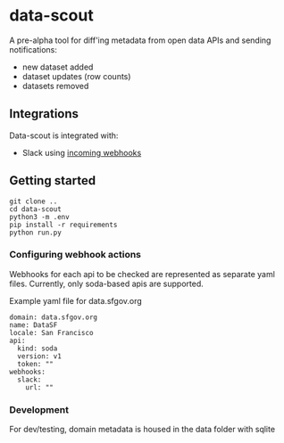 # data-scout

A pre-alpha tool for diff'ing metadata from open data APIs and sending notifications:
- new dataset added
- dataset updates (row counts)
- datasets removed

## Integrations

Data-scout is integrated with:
- Slack using [incoming webhooks](https://api.slack.com/incoming-webhooks)

## Getting started

    git clone ..
    cd data-scout
    python3 -m .env
    pip install -r requirements
    python run.py

### Configuring webhook actions

Webhooks for each api to be checked are represented as separate yaml files. Currently, only soda-based apis are supported.

Example yaml file for data.sfgov.org

    domain: data.sfgov.org
    name: DataSF
    locale: San Francisco
    api:
      kind: soda
      version: v1
      token: ""
    webhooks:
      slack:  
        url: ""

### Development

For dev/testing, domain metadata is housed in the data folder with sqlite
